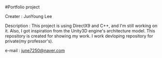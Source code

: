 #Portfolio project

Creater : JunYoung Lee

Description : This project is using DirectX9 and C++, and I'm still working on it.
              Also, I got inspiration from the Unity3D engine's architecture model.
              This repository is created for showing my work.
              I work devloping repository for private(my professor's).

e-mail : june7250@naver.com
